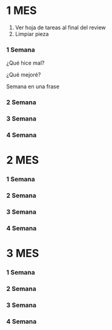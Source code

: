 # 1 MES 

1. Ver hoja de tareas al final del review
2. Limpiar pieza


### 1 Semana

¿Qué hice mal?



¿Qué mejoré?


Semana en una frase

### 2 Semana



### 3 Semana



### 4 Semana




# 2 MES 

### 1 Semana



### 2 Semana



### 3 Semana



### 4 Semana





# 3 MES 

### 1 Semana



### 2 Semana



### 3 Semana



### 4 Semana
